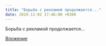 ```yaml
---
title: "Борьба с рекламой продолжается..."
date: 2019-11-02 17:46:00 +0300
---
```


Борьба с рекламой продолжается...

[Вложение](https://vk.com/photo41076938_457245846)

